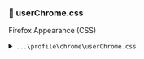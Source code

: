 <h3>📜 userChrome.css</h3>

Firefox Appearance (CSS)

<details><summary><code>...\profile\chrome\userChrome.css</code></summary>
	
https://github.com/MrOtherGuy/firefox-csshacks/tree/master/chrome
<br>
https://github.com/mbnuqw/sidebery/wiki/Firefox-Styles-Snippets-(via-userChrome.css)
<br>
https://github.com/Aris-t2/CustomCSSforFx
<br>
https://github.com/Aris-t2/CustomJSforFx
<br>
https://github.com/Timvde/UserChrome-Tweaks
<br>
https://github.com/Isaac-Newt/userChrome-styles
<br>
https://github.com/dotiful/firefox-scripts

